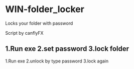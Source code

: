 # WIN-folder_locker
Locks your folder with password 

Script by canflyFX

1.Run exe
2.set password
3.lock folder
--------------
1.Run exe
2.unlock by type password
3.lock again
